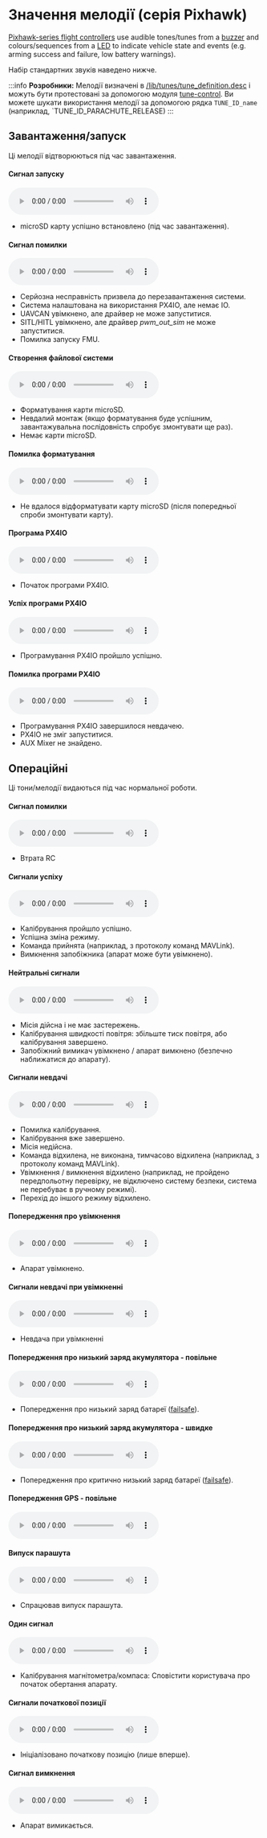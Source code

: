 # Значення мелодії (серія Pixhawk)

[Pixhawk-series flight controllers](../flight_controller/pixhawk_series.md) use audible tones/tunes from a [buzzer](../getting_started/px4_basic_concepts.md#buzzer) and colours/sequences from a [LED](../getting_started/led_meanings.md) to indicate vehicle state and events (e.g. arming success and failure, low battery warnings).

Набір стандартних звуків наведено нижче.

:::info **Розробники:** Мелодії визначені в [/lib/tunes/tune_definition.desc](https://github.com/PX4/PX4-Autopilot/blob/release/1.15/src/lib/tunes/tune_definition.desc) і можуть бути протестовані за допомогою модуля [tune-control](../modules/modules_system.md#tune-control). Ви можете шукати використання мелодії за допомогою рядка `TUNE_ID_name` (наприклад, `TUNE_ID_PARACHUTE_RELEASE)
:::


## Завантаження/запуск

Ці мелодії відтворюються під час завантаження.
<!-- https://github.com/PX4/PX4-Autopilot/blob/release/1.15/ROMFS/px4fmu_common/init.d/rcS --> 


#### Сигнал запуску

<audio controls>
  <source src="../../assets/tunes/1_startup_tone.mp3" type="audio/mpeg">
Ваш браузер не підтримує аудіо елемент.
</audio>
<!-- tune: 1, STARTUP -->

- microSD карту успішно встановлено (під час завантаження).

#### Сигнал помилки

<audio controls>
  <source src="../../assets/tunes/2_error_tune.mp3" type="audio/mpeg">
Ваш браузер не підтримує аудіо елемент.
</audio>
<!-- tune 2, ERROR_TUNE -->

- Серйозна несправність призвела до перезавантаження системи.
- Система налаштована на використання PX4IO, але немає IO.
- UAVCAN увімкнено, але драйвер не може запуститися.
- SITL/HITL увімкнено, але драйвер *pwm_out_sim* не може запуститися.
- Помилка запуску FMU.


#### Створення файлової системи

<audio controls>
  <source src="../../assets/tunes/16_make_fs.mp3" type="audio/mpeg">
Ваш браузер не підтримує аудіо елемент.
</audio>
<!-- 14, SD_INIT (previously tune 16) -->

- Форматування карти microSD.
- Невдалий монтаж (якщо форматування буде успішним, завантажувальна послідовність спробує змонтувати ще раз).
- Немає карти microSD.


#### Помилка форматування

<audio controls>
  <source src="../../assets/tunes/17_format_failed.mp3" type="audio/mpeg">
Ваш браузер не підтримує аудіо елемент.
</audio>
<!-- 15, SD_ERROR (previously 17) -->

- Не вдалося відформатувати карту microSD (після попередньої спроби змонтувати карту).


#### Програма PX4IO

<audio controls>
  <source src="../../assets/tunes/18_program_px4io.mp3" type="audio/mpeg">
Ваш браузер не підтримує аудіо елемент.
</audio>
<!-- 16, PROG_PX4IO (previously id 18) -->

- Початок програми PX4IO.

#### Успіх програми PX4IO

<audio controls>
  <source src="../../assets/tunes/19_program_px4io_success.mp3" type="audio/mpeg">
Ваш браузер не підтримує аудіо елемент.
</audio>
<!-- 17, PROG_PX4IO_OK (previously tune 19) -->

- Програмування PX4IO пройшло успішно.

#### Помилка програми PX4IO

<audio controls>
  <source src="../../assets/tunes/20_program_px4io_fail.mp3" type="audio/mpeg">
Ваш браузер не підтримує аудіо елемент.
</audio>
<!-- 18, PROG_PX4IO_ERR (previously tune 20) -->

- Програмування PX4IO завершилося невдачею.
- PX4IO не зміг запуститися.
- AUX Mixer не знайдено.


## Операційні

Ці тони/мелодії видаються під час нормальної роботи.

<a id="error_tune_operational"></a>

#### Сигнал помилки

<audio controls>
  <source src="../../assets/tunes/2_error_tune.mp3" type="audio/mpeg">
Ваш браузер не підтримує аудіо елемент.
</audio>
<!-- 2, ERROR_TUNE -->

- Втрата RC

#### Сигнали успіху

<audio controls>
  <source src="../../assets/tunes/3_notify_positive_tone.mp3" type="audio/mpeg">
Ваш браузер не підтримує аудіо елемент.
</audio>
<!-- 3, NOTIFY_POSITIVE -->

- Калібрування пройшло успішно.
- Успішна зміна режиму.
- Команда прийнята (наприклад, з протоколу команд MAVLink).
- Вимкнення запобіжника (апарат може бути увімкнено).

#### Нейтральні сигнали

<audio controls>
  <source src="../../assets/tunes/4_notify_neutral_tone.mp3" type="audio/mpeg">
Ваш браузер не підтримує аудіо елемент.
</audio>
<!-- 4, NOTIFY_NEUTRAL -->

- Місія дійсна і не має застережень.
- Калібрування швидкості повітря: збільште тиск повітря, або калібрування завершено.
- Запобіжний вимикач увімкнено / апарат вимкнено (безпечно наближатися до апарату).

#### Сигнали невдачі

<audio controls>
  <source src="../../assets/tunes/5_notify_negative_tone.mp3" type="audio/mpeg">
Ваш браузер не підтримує аудіо елемент.
</audio>
<!-- 5, NOTIFY_NEGATIVE -->

- Помилка калібрування.
- Калібрування вже завершено.
- Місія недійсна.
- Команда відхилена, не виконана, тимчасово відхилена (наприклад, з протоколу команд MAVLink).
- Увімкнення / вимкнення відхилено (наприклад, не пройдено передпольотну перевірку, не відключено систему безпеки, система не перебуває в ручному режимі).
- Перехід до іншого режиму відхилено.

#### Попередження про увімкнення

<audio controls>
  <source src="../../assets/tunes/6_arming_warning.mp3" type="audio/mpeg">
Ваш браузер не підтримує аудіо елемент.
</audio>
<!-- 6, ARMING_WARNING -->

- Апарат увімкнено.

#### Сигнали невдачі при увімкненні

<audio controls>
  <source src="../../assets/tunes/10_arming_failure_tune.mp3" type="audio/mpeg">
Ваш браузер не підтримує аудіо елемент.
</audio>
<!-- 10, ARMING_FAILURE -->

- Невдача при увімкненні

#### Попередження про низький заряд акумулятора - повільне

<audio controls>
  <source src="../../assets/tunes/7_battery_warning_slow.mp3" type="audio/mpeg">
Ваш браузер не підтримує аудіо елемент.
</audio>
<!-- 7,  BATTERY_WARNING_SLOW -->

- Попередження про низький заряд батареї ([failsafe](../config/safety.md#low-battery-failsafe)).

#### Попередження про низький заряд акумулятора - швидке

<audio controls>
  <source src="../../assets/tunes/8_battery_warning_fast.mp3" type="audio/mpeg">
Ваш браузер не підтримує аудіо елемент.
</audio>
<!-- 8, BATTERY_WARNING_FAST -->

- Попередження про критично низький заряд батареї ([failsafe](../config/safety.md#low-battery-failsafe)).


#### Попередження GPS - повільне

<audio controls>
  <source src="../../assets/tunes/9_gps_warning_slow.mp3" type="audio/mpeg">
Ваш браузер не підтримує аудіо елемент.
</audio>
<!-- 9,  GPS_WARNING -->

#### Випуск парашута

<audio controls>
  <source src="../../assets/tunes/11_parachute_release.mp3" type="audio/mpeg">
Ваш браузер не підтримує аудіо елемент.
</audio>
<!-- 11, PARACHUTE_RELEASE -->

- Спрацював випуск парашута.


#### Один сигнал

<audio controls>
  <source src="../../assets/tunes/14_single_beep.mp3" type="audio/mpeg">
Ваш браузер не підтримує аудіо елемент.
</audio>
<!-- 12, SINGLE_BEEP (previously was id 14 -->

- Калібрування магнітометра/компаса: Сповістити користувача про початок обертання апарату.

#### Сигнали початкової позиції

<audio controls>
  <source src="../../assets/tunes/15_home_set_tune.mp3" type="audio/mpeg">
Ваш браузер не підтримує аудіо елемент.
</audio>
<!-- 13, HOME_SET (previously id 15) -->

- Ініціалізовано початкову позицію (лише вперше).

#### Сигнал вимкнення

<audio controls>
  <source src="../../assets/tunes/power_off_tune.mp3" type="audio/mpeg">
Ваш браузер не підтримує аудіо елемент.
</audio>

- Апарат вимикається.

<!--19, POWER_OFF -->
